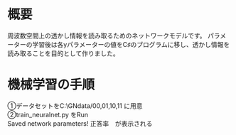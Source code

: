 # 概要
周波数空間上の透かし情報を読み取るためのネットワークモデルです。
パラメーターの学習後は各yパラメーターの値をC♯のプログラムに移し、透かし情報を読み取ることを目的として作りました。


# 機械学習の手順 
①データセットをC:\GNdata/00,01,10,11 に用意<br>
②train_neuralnet.py をRun<br>
Saved network parameters! 正答率　が表示される<br>　
